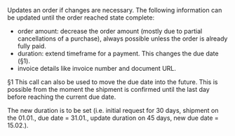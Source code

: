 Updates an order if changes are necessary. 
The following information can be updated until the order reached state complete:

- order amount: decrease the order amount (mostly due to partial cancellations of a purchase), always possible 
  unless the order is already fully paid.
- duration: extend timeframe for a payment. This changes the due date (§1).
- invoice details like invoice number and document URL.


§1 This call can also be used to move the due date into the future. This is possible from the moment the shipment is 
confirmed until the last day before reaching the current due date.

The new duration is to be set (i.e. initial request for 30 days, shipment on the 01.01., due date = 31.01., 
update duration on 45 days, new due date = 15.02.). 
